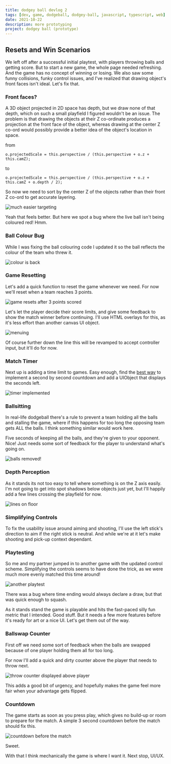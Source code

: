 ```yaml
---
title: dodgey ball devlog 2
tags: [dev, game, dodgeball, dodgey-ball, javascript, typescript, web]
date: 2021-10-22
description: more prototyping
project: dodgey ball (prototype)
---
```


## Resets and Win Scenarios

We left off after a successful initial playtest, with players throwing balls and getting score. But to start a new game, the whole page needed refreshing. And the game has no concept of winning or losing. We also saw some funny collisions, funky control issues, and I've realized that drawing object's front faces isn't ideal. Let's fix that.

### Front faces?
A 3D object projected in 2D space has depth, but we draw none of that depth, which on such a small playfield I figured wouldn't be an issue. The problem is that drawing the objects at their Z co-ordinate produces a projection at the front face of the object, whereas drawing at the center Z co-ord would possibly provide a better idea of the object's location in space.

from

`o.projectedScale = this.perspective / (this.perspective + o.z + this.camZ);`

to

`o.projectedScale = this.perspective / (this.perspective + o.z + this.camZ + o.depth / 2);`

So now we need to sort by the center Z of the objects rather than their front Z co-ord to get accurate layering.

![much easier targeting](/blog/img/dodgey-ball/v-easy-throws.gif)

Yeah that feels better. But here we spot a bug where the live ball isn't being coloured red! Hmm.

### Ball Colour Bug

While I was fixing the ball colouring code I updated it so the ball reflects the colour of the team who threw it.

![colour is back](/blog/img/dodgey-ball/colour-fix.gif)

### Game Resetting

Let's add a quick function to reset the game whenever we need. For now we'll reset when a team reaches 3 points.

![game resets after 3 points scored](/blog/img/dodgey-ball/reset.gif)

Let's let the player decide their score limits, and give some feedback to show the match winner before continuing. I'll use HTML overlays for this, as it's less effort than another canvas UI object.

![menuing](/blog/img/dodgey-ball/menuing.gif)

Of course further down the line this will be revamped to accept controller input, but it'll do for now.

### Match Timer

Next up is adding a time limit to games. Easy enough, find the [best way](https://gist.github.com/jakearchibald/cb03f15670817001b1157e62a076fe95) to implement a second by second countdown and add a UIObject that displays the seconds left.

![timer implemented](/blog/img/dodgey-ball/timer.gif)

### Ballsitting

In real-life dodgeball there's a rule to prevent a team holding all the balls and stalling the game, where if this happens for too long the opposing team gets ALL the balls. I think something similar would work here.

Five seconds of keeping all the balls, and they're given to your opponent. Nice! Just needs some sort of feedback for the player to understand what's going on.

![balls removed!](/blog/img/dodgey-ball/ballswap.gif)

### Depth Perception

As it stands its not too easy to tell where something is on the Z axis easily. I'm not going to get into spot shadows below objects just yet, but I'll happily add a few lines crossing the playfield for now.

![lines on floor](/blog/img/dodgey-ball/floorlines.gif)

### Simplifying Controls

To fix the usability issue around aiming and shooting, I'll use the left stick's direction to aim if the right stick is neutral. And while we're at it let's make shooting and pick-up context dependant.

### Playtesting

So me and my partner jumped in to another game with the updated control scheme. Simplifying the controls seems to have done the trick, as we were much more evenly matched this time around!

![another playtest](/blog/img/dodgey-ball/playtest2-3.gif)

There was a bug where time ending would always declare a draw, but that was quick enough to squash.

As it stands stand the game is playable and hits the fast-paced silly fun metric that I intended. Good stuff. But it needs a few more features before it's ready for art or a nice UI. Let's get them out of the way.

### Ballswap Counter

First off we need some sort of feedback when the balls are swapped because of one player holding them all for too long.

For now I'll add a quick and dirty counter above the player that needs to throw next.

![throw counter displayed above player](/blog/img/dodgey-ball/throw-counter.gif)

This adds a good bit of urgency, and hopefully makes the game feel more fair when your advantage gets flipped.


### Countdown

The game starts as soon as you press play, which gives no build-up or room to prepare for the match. A simple 3 second countdown before the match should fix this.

![countdown before the match](/blog/img/dodgey-ball/countdown.gif)

Sweet.

With that I think mechanically the game is where I want it. Next stop, UI/UX.